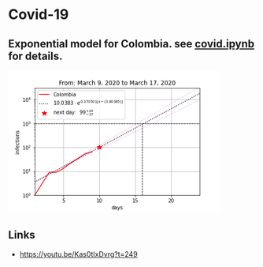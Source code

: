# Covid-19
## Exponential model for Colombia. see [covid.ipynb](./covid.ipynb) for details.
![Exponential model for Colombia](./Colombia.png)

## Links
* https://youtu.be/Kas0tIxDvrg?t=249
